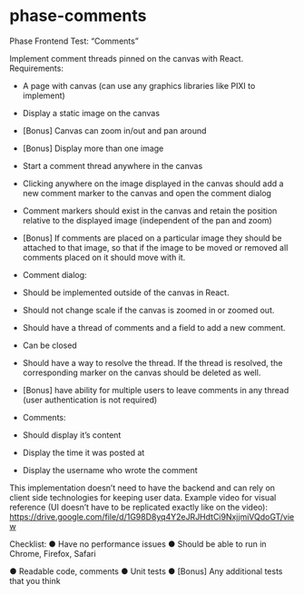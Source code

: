 # phase-comments

Phase Frontend Test: “Comments”

Implement comment threads pinned on the canvas with React.
Requirements:
- A page with canvas (can use any graphics libraries like PIXI to implement)
- Display a static image on the canvas
- [Bonus] Canvas can zoom in/out and pan around
- [Bonus] Display more than one image
- Start a comment thread anywhere in the canvas
- Clicking anywhere on the image displayed in the canvas should add a new
comment marker to the canvas and open the comment dialog
- Comment markers should exist in the canvas and retain the position relative to
the displayed image (independent of the pan and zoom)
- [Bonus] If comments are placed on a particular image they should be attached to
that image, so that if the image to be moved or removed all comments placed on
it should move with it.

- Comment dialog:
- Should be implemented outside of the canvas in React.
- Should not change scale if the canvas is zoomed in or zoomed out.
- Should have a thread of comments and a field to add a new comment.
- Can be closed
- Should have a way to resolve the thread. If the thread is resolved, the
corresponding marker on the canvas should be deleted as well.
- [Bonus] have ability for multiple users to leave comments in any thread (user
authentication is not required)

- Comments:
- Should display it’s content
- Display the time it was posted at
- Display the username who wrote the comment

This implementation doesn’t need to have the backend and can rely on client side technologies
for keeping user data.
Example video for visual reference (UI doesn’t have to be replicated exactly like on the video):
https://drive.google.com/file/d/1G98D8yq4Y2eJRJHdtCi9NxjjmiVQdoGT/view

Checklist:
● Have no performance issues
● Should be able to run in Chrome, Firefox, Safari

● Readable code, comments
● Unit tests
● [Bonus] Any additional tests that you think
